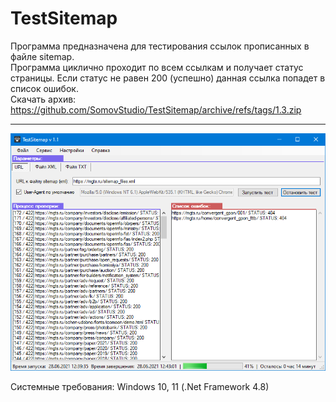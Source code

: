 # TestSitemap
Программа предназначена для тестирования ссылок прописанных в файле sitemap. 
<br>
Программа циклично проходит по всем ссылкам и получает статус страницы. Если статус не равен 200 (успешно) данная ссылка попадет в список ошибок.
<br>
Скачать архив: https://github.com/SomovStudio/TestSitemap/archive/refs/tags/1.3.zip

<hr>

<p align="center">
  <img src="https://github.com/SomovStudio/somovstudio.github.io/blob/master/img/projects/test_sitemap/test_sitemap.png">
</p>

Системные требования: Windows 10, 11 (.Net Framework 4.8)